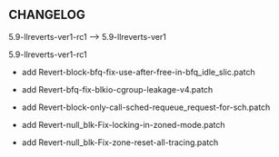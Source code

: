 ## CHANGELOG

5.9-llreverts-ver1-rc1 --> 5.9-llreverts-ver1

5.9-llreverts-ver1-rc1

- add Revert-block-bfq-fix-use-after-free-in-bfq_idle_slic.patch

- add Revert-bfq-fix-blkio-cgroup-leakage-v4.patch

- add Revert-block-only-call-sched-requeue_request-for-sch.patch

- add Revert-null_blk-Fix-locking-in-zoned-mode.patch

- add Revert-null_blk-Fix-zone-reset-all-tracing.patch
